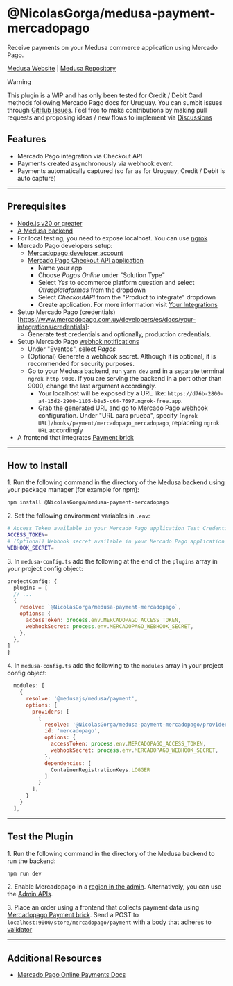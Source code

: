 # @NicolasGorga/medusa-payment-mercadopago

Receive payments on your Medusa commerce application using Mercado Pago.

[Medusa Website](https://medusajs.com/) | [Medusa Repository](https://github.com/medusajs/medusa)

> [!WARNING]
> This plugin is a WIP and has only been tested for Credit / Debit Card methods following Mercado Pago docs for Uruguay. You can sumbit issues through [GitHub Issues](https://github.com/NicolasGorga/medusa-payment-mercadopago/issues). Feel free to make contributions by making pull requests and proposing ideas / new flows to implement via [Discussions](https://github.com/NicolasGorga/medusa-payment-mercadopago/discussions)

## Features

- Mercado Pago integration via Checkout API
- Payments created asynchronously via webhook event.
- Payments automatically captured (so far as for Uruguay, Credit / Debit is auto capture)

---

## Prerequisites

- [Node.js v20 or greater](https://nodejs.org/en)
- [A Medusa backend](https://docs.medusajs.com/learn/installation)
- For local testing, you need to expose localhost. You can use [ngrok](https://ngrok.com/)
- Mercado Pago developers setup:
  - [Mercadopago developer account](https://www.mercadopago.com.uy/hub/registration/splitter)
  - [Mercado Pago Checkout API application](https://www.mercadopago.com.uy/developers/panel/app/create-app)
    - Name your app
    - Choose _Pagos Online_ under "Solution Type" 
    - Select _Yes_ to ecommerce platform question and select _Otrasplataformas_ from the dropdown
    - Select _CheckoutAPI_ from the "Product to integrate" dropdown
    - Create application. For more information visit [Your Integrations](https://www.mercadopago.com.uy/developers/en/docs/checkout-api/additional-content/your-integrations/introduction)
- Setup Mercado Pago (credentials)[https://www.mercadopago.com.uy/developers/es/docs/your-integrations/credentials]:
  - Generate test credentials and optionally, production credentials.
- Setup Mercado Pago [webhok notifications](https://www.mercadopago.com.uy/developers/es/docs/your-integrations/notifications)
  - Under "Eventos", select _Pagos_
  - (Optional) Generate a webhook secret. Although it is optional, it is recommended for security purposes.
  - Go to your Medusa backend, run `yarn dev` and in a separate terminal `ngrok http 9000`. If you are serving the backend in a port other than 9000, change the last argument accordingly.
    - Your localhost will be exposed by a URL like: `https://d76b-2800-a4-15d2-2900-1105-b8e5-c64-7697.ngrok-free.app`.
    - Grab the generated URL and go to Mercado Pago webhook configuration. Under "URL para prueba", specify `[ngrok URL]/hooks/payment/mercadopago_mercadopago`, replaceing `ngrok URL` accordingly
- A frontend that integrates [Payment brick](https://www.mercadopago.com.uy/developers/es/docs/checkout-bricks/payment-brick/introduction)  

---

## How to Install

1\. Run the following command in the directory of the Medusa backend using your package manager (for example for npm):

  ```bash
  npm install @NicolasGorga/medusa-payment-mercadopago
  ```

2\. Set the following environment variables in `.env`:

  ```bash
  # Access Token available in your Mercado Pago application Test Credentials section
  ACCESS_TOKEN=
  # (Optional) Webhook secret available in your Mercado Pago application Webhooks section
  WEBHOOK_SECRET=
  ```

3\. In `medusa-config.ts` add the following at the end of the `plugins` array in your project config object:

  ```js
  projectConfig: {
    plugins = [
    // ...
    {
      resolve: `@NicolasGorga/medusa-payment-mercadopago`,
      options: {
        accessToken: process.env.MERCADOPAGO_ACCESS_TOKEN,
        webhookSecret: process.env.MERCADOPAGO_WEBHOOK_SECRET,
      },
    },
  ]
  }
  ```

4\.  In `medusa-config.ts` add the following to the `modules` array in your project config object:

```js
  modules: [
    {
      resolve: '@medusajs/medusa/payment',
      options: {
        providers: [
          {
            resolve: '@NicolasGorga/medusa-payment-mercadopago/providers/mercado-pago',
            id: 'mercadopago',
            options: {
              accessToken: process.env.MERCADOPAGO_ACCESS_TOKEN,
              webhookSecret: process.env.MERCADOPAGO_WEBHOOK_SECRET,
            },
            dependencies: [
              ContainerRegistrationKeys.LOGGER
            ]
          }
        ],
      }
    }
  ],
```

---

## Test the Plugin

1\. Run the following command in the directory of the Medusa backend to run the backend:

  ```bash
  npm run dev
  ```

2\. Enable Mercadopago in a [region in the admin](https://docs.medusajs.com/resources/references/payment/provider#5-test-it-out). Alternatively, you can use the [Admin APIs](https://docs.medusajs.com/api/admin#regions_postregionsid).

3\. Place an order using a frontend that collects payment data using [Mercadopago Payment brick](https://www.mercadopago.com.uy/developers/es/docs/checkout-bricks/payment-brick/introduction). Send a POST to `localhost:9000/store/mercadopago/payment` with a body that adheres to [validator](https://github.com/NicolasGorga/medusa-payment-mercadopago/blob/master/src/api/store/mercadopago/payment/validators.ts)

---

## Additional Resources

- [Mercado Pago Online Payments Docs](https://www.mercadopago.com.uy/developers/es/docs#online-payments)